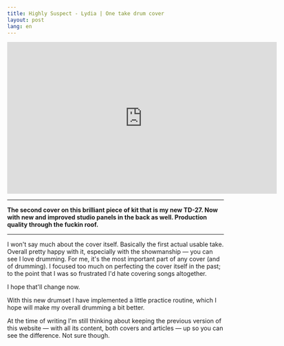 ```yaml
---
title: Highly Suspect - Lydia | One take drum cover
layout: post
lang: en
---
```


<iframe width="627" height="353" src="https://www.youtube.com/embed/xNtvdedIYqo" title="Highly Suspect - Lydia | Drum cover" frameborder="0" allow="accelerometer; autoplay; clipboard-write; encrypted-media; gyroscope; picture-in-picture; web-share" referrerpolicy="strict-origin-when-cross-origin" allowfullscreen></iframe>

---

**The second cover on this brilliant piece of kit that is my new TD-27. Now with new and improved studio panels in the back as well. Production quality through the fuckin roof.**

---

I won't say much about the cover itself. Basically the first actual usable take. Overall pretty happy with it, especially with the showmanship — you can see I love drumming. For me, it's the most important part of any cover (and of drumming). I focused too much on perfecting the cover itself in the past; to the point that I was so frustrated I'd hate covering songs altogether.

I hope that'll change now.

With this new drumset I have implemented a little practice routine, which I hope will make my overall drumming a bit better.

At the time of writing I'm still thinking about keeping the previous version of this website — with all its content, both covers and articles — up so you can see the difference. Not sure though.
